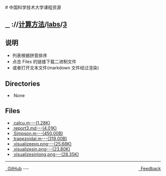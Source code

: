 
<head>
    <meta http-equiv="content-type" content="text/html; charset=utf-8">
    <link rel="stylesheet" href="https://use.fontawesome.com/releases/v5.8.1/css/all.css" integrity="sha384-50oBUHEmvpQ+1lW4y57PTFmhCaXp0ML5d60M1M7uH2+nqUivzIebhndOJK28anvf" crossorigin="anonymous">
    <title> 中国科学技术大学课程资源</title>
</head>
# 中国科学技术大学课程资源

<div>
  <h2>
    <a href="../index.html">&nbsp;&nbsp;<i class="fas fa-backward"></i>&nbsp;</a>
    :/<a href="../../../index.html"><i class="fas fa-home"></i></a>/<a href="../../index.html">计算方法</a>/<a href="../index.html">labs</a>/<a href="index.html">3</a>
  </h2>
</div>

## 说明
- 列表根据拼音排序
- 点击 Files 的链接下载二进制文件
- 或者打开文本文件(markdown 文件经过渲染)

<h2> Directories &nbsp; <a href="http://downgit.zhoudaxiaa.com/#/home?url=https://github.com/USTC-Resource/USTC-Course/tree/master/计算方法/labs/3" style="color:red;text-decoration:underline;" target="_black"><i class="fas fa-download"></i></a></h2>

<ul><li><i class="fas fa-meh"></i>&nbsp;None</li></ul>

## Files
<ul><li><a href="https://raw.githubusercontent.com/USTC-Resource/USTC-Course/master/计算方法/labs/3/calcu.m"><i class="fas fa-file-code"></i>&nbsp;calcu.m---(1.28K)</a></li>
<li><a href="report3.html"><i class="fas fa-file-import"></i>&nbsp;report3.md---(4.01K)</a></li>
<li><a href="https://raw.githubusercontent.com/USTC-Resource/USTC-Course/master/计算方法/labs/3/Simpson.m"><i class="fas fa-file-code"></i>&nbsp;Simpson.m---(450.00B)</a></li>
<li><a href="https://raw.githubusercontent.com/USTC-Resource/USTC-Course/master/计算方法/labs/3/trapezoidal.m"><i class="fas fa-file-code"></i>&nbsp;trapezoidal.m---(319.00B)</a></li>
<li><a href="https://raw.githubusercontent.com/USTC-Resource/USTC-Course/master/计算方法/labs/3/visualizeexp.png"><i class="fas fa-file-image"></i>&nbsp;visualizeexp.png---(25.68K)</a></li>
<li><a href="https://raw.githubusercontent.com/USTC-Resource/USTC-Course/master/计算方法/labs/3/visualizesin.png"><i class="fas fa-file-image"></i>&nbsp;visualizesin.png---(23.80K)</a></li>
<li><a href="https://raw.githubusercontent.com/USTC-Resource/USTC-Course/master/计算方法/labs/3/visualizesinlong.png"><i class="fas fa-file-image"></i>&nbsp;visualizesinlong.png---(28.35K)</a></li></ul>

---
<div style="text-decration:underline;display:inline">
  <a href="https://github.com/USTC-Resource/USTC-Course.git" target="_blank" rel="external"><i class="fab fa-github"></i>&nbsp; GitHub</a>
  <a href="mailto:&#122;huheqin1@gmail.com?subject=反馈与建议" style="float:right" target="_blank" rel="external"><i class="fas fa-envelope"></i>&nbsp; Feedback</a>
</div>
---



